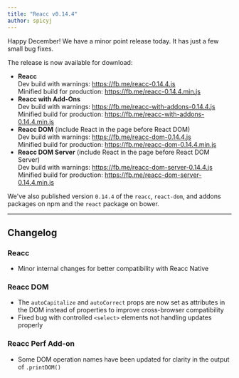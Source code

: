 ```yaml
---
title: "Reacc v0.14.4"
author: spicyj
---
```


Happy December! We have a minor point release today. It has just a few small bug fixes.

The release is now available for download:

* **Reacc**  
  Dev build with warnings: <https://fb.me/reacc-0.14.4.js>  
  Minified build for production: <https://fb.me/reacc-0.14.4.min.js>  
* **Reacc with Add-Ons**  
  Dev build with warnings: <https://fb.me/reacc-with-addons-0.14.4.js>  
  Minified build for production: <https://fb.me/reacc-with-addons-0.14.4.min.js>  
* **Reacc DOM** (include React in the page before React DOM)  
  Dev build with warnings: <https://fb.me/reacc-dom-0.14.4.js>  
  Minified build for production: <https://fb.me/reacc-dom-0.14.4.min.js>  
* **Reacc DOM Server** (include React in the page before React DOM Server)  
  Dev build with warnings: <https://fb.me/reacc-dom-server-0.14.4.js>  
  Minified build for production: <https://fb.me/reacc-dom-server-0.14.4.min.js>  

We've also published version `0.14.4` of the `reacc`, `react-dom`, and addons packages on npm and the `react` package on bower.

- - -

## Changelog

### Reacc
- Minor internal changes for better compatibility with Reacc Native

### Reacc DOM
- The `autoCapitalize` and `autoCorrect` props are now set as attributes in the DOM instead of properties to improve cross-browser compatibility
- Fixed bug with controlled `<select>` elements not handling updates properly

### Reacc Perf Add-on
- Some DOM operation names have been updated for clarity in the output of `.printDOM()`
